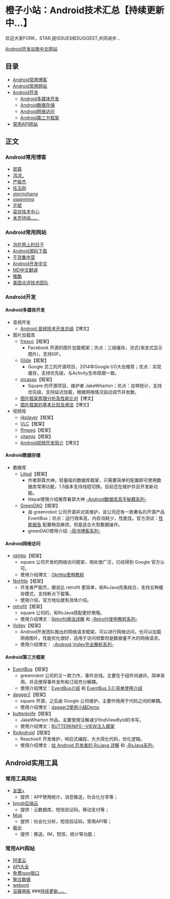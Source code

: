 # 橙子小站：Android技术汇总【持续更新中...】

欢迎大家FORK，STAR,提ISSUES和SUGGEST,共同进步...

[Android开发谷歌中文网站](
https://developer.android.google.cn/index.html)

## 目录
* [Android常用博客](#多媒体编程)
* [Android常用网站](#Android常用网站)
* [Android开发](#Android开发)
	* [Android多媒体开发](#Android多媒体开发)
	* [Android数据存储](#Android数据存储)
	* [Android网络访问](#Android网络访问)
	* [Android第三方框架](#Android第三方框架)
* [常用API网站](#常用API网站)

## 正文

### Android常用博客
* [郭霖](http://blog.csdn.net/guolin_blog)
* [鸿洋_](http://blog.csdn.net/lmj623565791)
* [严振杰
](http://www.yanzhenjie.com/#/)
* [任玉刚](http://blog.csdn.net/singwhatiwanna)
* [stormzhang](http://stormzhang.com/)
* [xiaanming](http://blog.csdn.net/xiaanming)
* [亓斌](http://blog.csdn.net/qibin0506)
* [梁肖技术中心](http://liangxiao.blog.51cto.com/all/3626612)
* [未完待续。。。](http://www.jianshu.com/u/26d7cc9f08cb)
### Android常用网站
* [泡在网上的日子](http://www.jcodecraeer.com/plus/list.php?tid=16)
* [Android源码下载](http://androidxref.com/)
* [干货集中营](http://gank.io/)
* [Android开发中文](http://www.androidchina.net/)
* [MD中文翻译](http://wiki.jikexueyuan.com/project/material-design/)
* [推酷](http://www.tuicool.com/)
* [美团点评技术团队](http://tech.meituan.com/)
### Android开发
#### Android多媒体开发
* 音频开发
	* [Android 音频技术开发总结](https://yq.aliyun.com/articles/8637#)【博文】
* 图片加载库
	* [fresco](https://github.com/facebook/fresco)【框架】
		* Facebook 开源的图片加载框架；优点：三级缓存，流式(渐变式显示图片)，支持GIF。
	* [Glide](https://github.com/bumptech/glide)【框架】
		* Google 员工的开源项目，2014年Google I/O大会推荐；优点：实现缓存，支持优先级，与Activity生命周期一致。
	* [picasso](https://github.com/square/picasso)【框架】
		*  Square 的开源项目，维护者 JakeWharton；优点：自带统计，支持优先级，支持延迟加载，根据网络情况自动调节并发数。
	* [图片框架原理分析及性能比对](http://www.trinea.cn/android/android-image-cache-compare/)【博文】
	* [图片框架的基本比较及用法](http://www.jianshu.com/p/ada9b90fa9e6)【博文】
* 视频库
	* [ijkplayer](https://github.com/Bilibili/ijkplayer)【框架】
	* [VLC](https://wiki.videolan.org/AndroidCompile)【框架】
	* [ffmpeg](https://www.ffmpeg.org/)【框架】
	* [vitamio](https://www.vitamio.org/)【框架】
	* [Android视频开发简介](http://www.jianshu.com/p/8436c7353296)【博文】
#### Android数据存储
* 数据库
	* [Litpal](https://github.com/LitePalFramework/LitePal)【框架】
		* 作者郭霖大神，轻量级的数据库框架，只需要简单的配置即可使用数据库常用功能，1.5版本支持线程切换。目前还在维护并且开发新功能。
		* litepal使用介绍推荐看郭大神 [-Android数据库高手秘籍系列-](http://blog.csdn.net/guolin_blog/article/details/38461239)
	* [GreenDAO](https://github.com/greenrobot/greenDAO)【框架】
		* 由 greenrobot 公司开源并对其维护，该公司还有一款著名的开源产品 EventBus；优点：运行效率高，内存消耗少，性能佳。官方测试：[性能报告](http://greendao-orm.com/features/) 配置稍显麻烦，但是适合大型数据操作。
		* greenDAO使用介绍: [-简书博客系列-](http://www.jianshu.com/p/320f43081d12)
#### Android网络访问
* [okhttp](https://github.com/square/okhttp)【框架】
	* square 公司开发的网络访问框架，用处很广泛，已经得到 Google 官方认可。
	* 使用介绍博文：[OkHttp使用教程](http://www.jcodecraeer.com/a/anzhuokaifa/androidkaifa/2015/0106/2275.html)
* [NoHttp](https://github.com/yanzhenjie/NoHttp)【框架】
	* 开发者严振杰，据说比 retrofit 更简单，和RxJava完美结合，支持五种缓存模式，支持断点下载等。
	* 使用介绍，官方地址就有具体介绍。
* [retrofit](https://github.com/square/retrofit)【框架】
	* square 公司的，和RxJava搭配更好用哦。
	* 使用介绍博文：[Retrofit用法详解](http://blog.csdn.net/duanyy1990/article/details/52139294) 和 [-Retrofit使用教程系列-](https://www.zybuluo.com/xujun94/note/479910)
* [Volley](https://developer.android.com/training/volley/index.html)【框架】
	* Android开发团队推出的网络请求框架。可以进行网络访问，也可以加载网络图片，性能优化很好，适用于访问频繁但是数据量不大的网络请求。
	* 使用介绍博文： [-Android Volley完全解析系列-](http://blog.csdn.net/guolin_blog/article/details/17482095)
#### Android第三方框架
* [EventBus](https://github.com/greenrobot/EventBus)【框架】
	* greenrobot 公司的又一款力作，事件总线。主要在于组件间通讯，简单易用。并且使得事件发布和订阅充分解耦。
	* 使用介绍博文：[EventBus介绍](http://www.cnblogs.com/angeldevil/p/3715934.html) 和 [EventBus 3.0 简单使用介绍](http://www.jianshu.com/p/348f0ff6ab01)
* [dagger2](https://github.com/google/dagger)【框架】
	* square 开源，之后由 Google 公司维护，主要作用用于代码之间的解耦。
	* 使用介绍博文：[dagger2使用小结Demo](https://github.com/luxiaoming/dagger2Demo)
* [butterknife](https://github.com/JakeWharton/butterknife)【框架】
	* JakeWharton 作品。主要使用注解减少findViewById的书写。
	* 使用介绍博文：[BUTTERKNIFE--VIEW注入框架](https://stormzhang.com/openandroid/android/2014/01/12/android-butterknife/)
* [RxAndroid](https://github.com/ReactiveX/RxAndroid)【框架】
	* ReactiveX 开发维护，响应式编程，大大简化代码，优化逻辑。
	* 使用介绍博文：[给 Android 开发者的 RxJava 详解](https://gank.io/post/560e15be2dca930e00da1083) 和 [-RxJava系列-](http://www.jianshu.com/p/ec9849f2e510)

## Android实用工具
### 常用工具网站	
* [友盟+](http://message.umeng.com)
	* 提供：APP使用统计，消息推送，社会化分享等；
* [bmob后端云](http://www.bmob.cn/)
	* 提供：云数据库，短信验证码，移动支付等；
* [Mob](http://www.mob.com/)
	* 提供：社会化分析，短信验证码，常用API等；
* [极光](https://www.jiguang.cn/)
	* 提供：推送，IM，短信，统计等功能；
### 常用API网站
* [阿里云](https://market.aliyun.com/products)
* [API大全](http://apis.io/)
* [免费json接口](http://www.bejson.com/knownjson/webInterface/)
* [聚合数据](http://free.juhe.cn/)
* [webxml](http://www.webxml.com.cn/zh_cn/index.aspx)
* [豆瓣电影](https://developers.douban.com/wiki/?title=guide)
###[持续更新。。。](http://www.jianshu.com/u/26d7cc9f08cb)